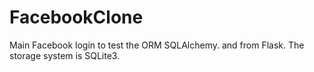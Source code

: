 # FacebookClone
Main Facebook login to test the ORM SQLAlchemy. and from Flask. The storage system is SQLite3.
